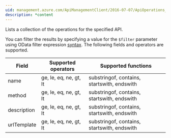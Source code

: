 ```yaml
---
uid: management.azure.com/ApiManagementClient/2016-07-07/ApiOperations_ListByApi
description: *content
---
```

Lists a collection of the operations for the specified API.

You can filter the results by specifying a value for the `$filter` parameter using OData filter expression [syntax](http://docs.oasis-open.org/odata/odata/v4.0/os/part2-url-conventions/odata-v4.0-os-part2-url-conventions.html#_Toc372793792). The following fields and operators are supported.

| Field | Supported operators    | Supported functions|
|-------|------------------------|---------------------------------------------|
| name         | ge, le, eq, ne, gt, lt | substringof, contains, startswith, endswith |
| method       | ge, le, eq, ne, gt, lt | substringof, contains, startswith, endswith |
| description  | ge, le, eq, ne, gt, lt | substringof, contains, startswith, endswith |
| urlTemplate  | ge, le, eq, ne, gt, lt | substringof, contains, startswith, endswith |